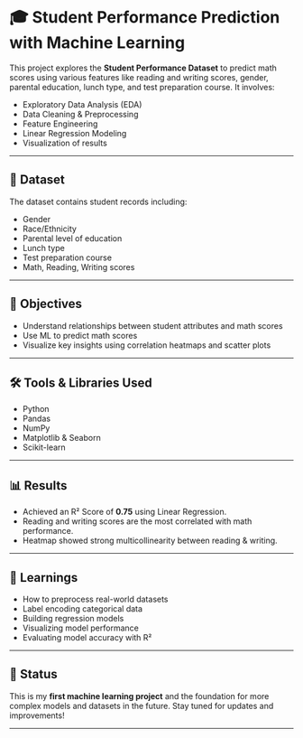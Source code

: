# 🎓 Student Performance Prediction with Machine Learning

This project explores the **Student Performance Dataset** to predict math scores using various features like reading and writing scores, gender, parental education, lunch type, and test preparation course. It involves:

- Exploratory Data Analysis (EDA)
- Data Cleaning & Preprocessing
- Feature Engineering
- Linear Regression Modeling
- Visualization of results

---

## 📁 Dataset

The dataset contains student records including:

- Gender
- Race/Ethnicity
- Parental level of education
- Lunch type
- Test preparation course
- Math, Reading, Writing scores

---

## 🧠 Objectives

- Understand relationships between student attributes and math scores
- Use ML to predict math scores
- Visualize key insights using correlation heatmaps and scatter plots

---

## 🛠️ Tools & Libraries Used

- Python
- Pandas
- NumPy
- Matplotlib & Seaborn
- Scikit-learn

---

## 📊 Results

- Achieved an R² Score of **0.75** using Linear Regression.
- Reading and writing scores are the most correlated with math performance.
- Heatmap showed strong multicollinearity between reading & writing.

---

## 🚀 Learnings

- How to preprocess real-world datasets
- Label encoding categorical data
- Building regression models
- Visualizing model performance
- Evaluating model accuracy with R²

---

## 📌 Status

This is my **first machine learning project** and the foundation for more complex models and datasets in the future. Stay tuned for updates and improvements!

---
